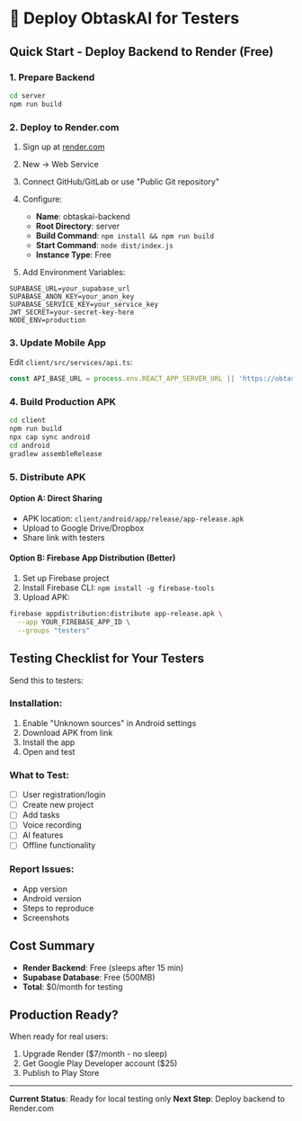 # 🚀 Deploy ObtaskAI for Testers

## Quick Start - Deploy Backend to Render (Free)

### 1. Prepare Backend
```bash
cd server
npm run build
```

### 2. Deploy to Render.com
1. Sign up at [render.com](https://render.com)
2. New → Web Service
3. Connect GitHub/GitLab or use "Public Git repository"
4. Configure:
   - **Name**: obtaskai-backend
   - **Root Directory**: server
   - **Build Command**: `npm install && npm run build`
   - **Start Command**: `node dist/index.js`
   - **Instance Type**: Free

5. Add Environment Variables:
```
SUPABASE_URL=your_supabase_url
SUPABASE_ANON_KEY=your_anon_key
SUPABASE_SERVICE_KEY=your_service_key
JWT_SECRET=your-secret-key-here
NODE_ENV=production
```

### 3. Update Mobile App
Edit `client/src/services/api.ts`:
```typescript
const API_BASE_URL = process.env.REACT_APP_SERVER_URL || 'https://obtaskai-backend.onrender.com';
```

### 4. Build Production APK
```bash
cd client
npm run build
npx cap sync android
cd android
gradlew assembleRelease
```

### 5. Distribute APK

#### Option A: Direct Sharing
- APK location: `client/android/app/release/app-release.apk`
- Upload to Google Drive/Dropbox
- Share link with testers

#### Option B: Firebase App Distribution (Better)
1. Set up Firebase project
2. Install Firebase CLI: `npm install -g firebase-tools`
3. Upload APK:
```bash
firebase appdistribution:distribute app-release.apk \
  --app YOUR_FIREBASE_APP_ID \
  --groups "testers"
```

## Testing Checklist for Your Testers

Send this to testers:

### Installation:
1. Enable "Unknown sources" in Android settings
2. Download APK from link
3. Install the app
4. Open and test

### What to Test:
- [ ] User registration/login
- [ ] Create new project
- [ ] Add tasks
- [ ] Voice recording
- [ ] AI features
- [ ] Offline functionality

### Report Issues:
- App version
- Android version
- Steps to reproduce
- Screenshots

## Cost Summary
- **Render Backend**: Free (sleeps after 15 min)
- **Supabase Database**: Free (500MB)
- **Total**: $0/month for testing

## Production Ready?
When ready for real users:
1. Upgrade Render ($7/month - no sleep)
2. Get Google Play Developer account ($25)
3. Publish to Play Store

---
**Current Status**: Ready for local testing only
**Next Step**: Deploy backend to Render.com